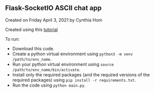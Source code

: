 ## Flask-SocketIO ASCII chat app
Created on Friday April 3, 2021 by Cynthia Hom

Created using this [tutorial](https://codeburst.io/building-your-first-chat-application-using-flask-in-7-minutes-f98de4adfa5d)

To run: 
- Download this code.
- Create a python virtual environment using `python3 -m venv /path/to/env_name`.
- Run your python virtual environment using `source /path/to/env_name/bin/activate`.
- Install only the required packages (and the required versions of the required packages) using `pip install -r requirements.txt`.
- Run the code using `python main.py`.


